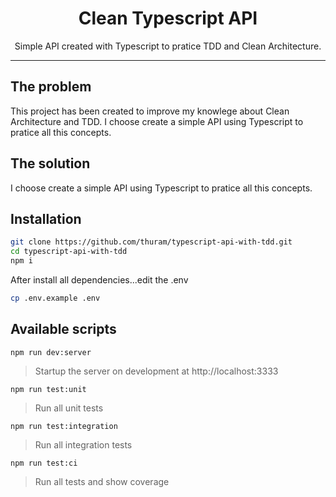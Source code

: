 <div align="center">
<h1>Clean Typescript API</h1>
<p>Simple API created with Typescript to pratice TDD and Clean Architecture.</p>
</div>
<hr />

## The problem
This project has been created to improve my knowlege about Clean Architecture and TDD. I choose create a simple API using Typescript to pratice all this concepts.

## The solution
I choose create a simple API using Typescript to pratice all this concepts.


## Installation

```bash
git clone https://github.com/thuram/typescript-api-with-tdd.git
cd typescript-api-with-tdd
npm i
```

After install all dependencies...edit the .env

```bash
cp .env.example .env
```

## Available scripts
`npm run dev:server`
> Startup the server on development at http://localhost:3333

`npm run test:unit`
> Run all unit tests

`npm run test:integration`
> Run all integration tests

`npm run test:ci`
> Run all tests and show coverage
